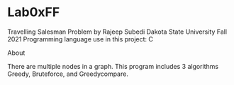 # Lab0xFF
Travelling Salesman Problem by Rajeep Subedi
Dakota State University
Fall 2021
Programming language use in this project: C

About

There are multiple nodes in a graph. 
This program includes 3 algorithms 
Greedy, Bruteforce, and Greedycompare.

